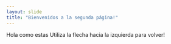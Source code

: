 ```yaml
---
layout: slide
title: "Bienvenidos a la segunda página!"
---
```

Hola como estas
Utiliza la flecha hacia la izquierda para volver!
